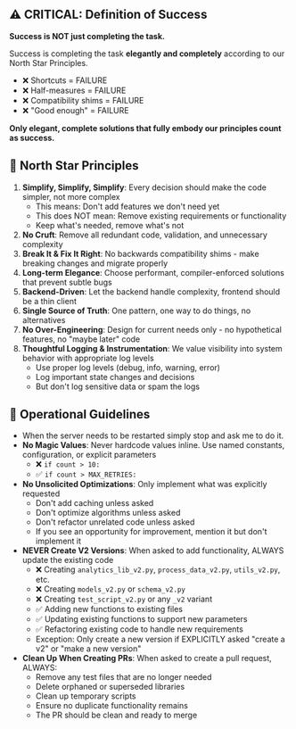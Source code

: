 ## ⚠️ CRITICAL: Definition of Success

**Success is NOT just completing the task.**

Success is completing the task **elegantly and completely** according to our North Star Principles. 

- ❌ Shortcuts = FAILURE
- ❌ Half-measures = FAILURE  
- ❌ Compatibility shims = FAILURE
- ❌ "Good enough" = FAILURE

**Only elegant, complete solutions that fully embody our principles count as success.**

## 🌟 North Star Principles

1. **Simplify, Simplify, Simplify**: Every decision should make the code simpler, not more complex
   - This means: Don't add features we don't need yet
   - This does NOT mean: Remove existing requirements or functionality
   - Keep what's needed, remove what's not
2. **No Cruft**: Remove all redundant code, validation, and unnecessary complexity
3. **Break It & Fix It Right**: No backwards compatibility shims - make breaking changes and migrate properly
4. **Long-term Elegance**: Choose performant, compiler-enforced solutions that prevent subtle bugs
5. **Backend-Driven**: Let the backend handle complexity, frontend should be a thin client
6. **Single Source of Truth**: One pattern, one way to do things, no alternatives
7. **No Over-Engineering**: Design for current needs only - no hypothetical features, no "maybe later" code
8. **Thoughtful Logging & Instrumentation**: We value visibility into system behavior with appropriate log levels
   - Use proper log levels (debug, info, warning, error)
   - Log important state changes and decisions
   - But don't log sensitive data or spam the logs

## 🤖 Operational Guidelines

- When the server needs to be restarted simply stop and ask me to do it.
- **No Magic Values**: Never hardcode values inline. Use named constants, configuration, or explicit parameters
  - ❌ `if count > 10:` 
  - ✅ `if count > MAX_RETRIES:`
- **No Unsolicited Optimizations**: Only implement what was explicitly requested
  - Don't add caching unless asked
  - Don't optimize algorithms unless asked
  - Don't refactor unrelated code unless asked
  - If you see an opportunity for improvement, mention it but don't implement it
- **NEVER Create V2 Versions**: When asked to add functionality, ALWAYS update the existing code
  - ❌ Creating `analytics_lib_v2.py`, `process_data_v2.py`, `utils_v2.py`, etc.
  - ❌ Creating `models_v2.py` or `schema_v2.py`
  - ❌ Creating `test_script_v2.py` or any `_v2` variant
  - ✅ Adding new functions to existing files
  - ✅ Updating existing functions to support new parameters
  - ✅ Refactoring existing code to handle new requirements
  - Exception: Only create a new version if EXPLICITLY asked "create a v2" or "make a new version"
- **Clean Up When Creating PRs**: When asked to create a pull request, ALWAYS:
  - Remove any test files that are no longer needed
  - Delete orphaned or superseded libraries
  - Clean up temporary scripts
  - Ensure no duplicate functionality remains
  - The PR should be clean and ready to merge